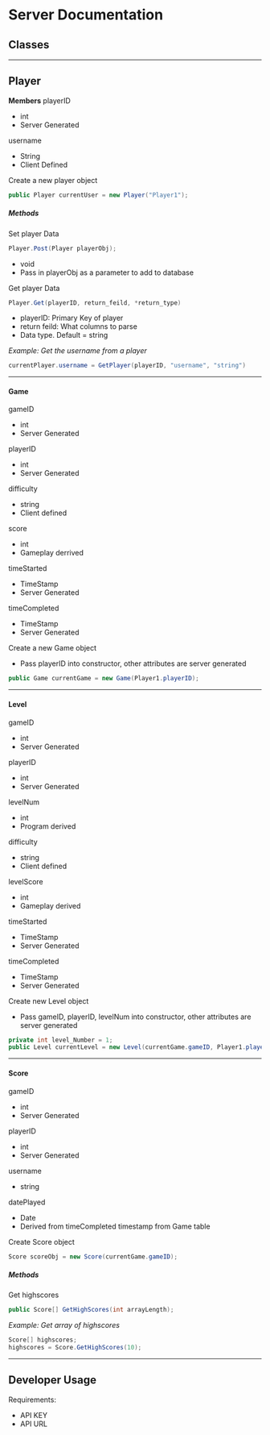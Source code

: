 # Server Documentation 
## Classes
---
## Player
__Members__
playerID
- int
- Server Generated

username 
- String 
- Client Defined

Create a new player object 
```cs
public Player currentUser = new Player("Player1");
```
##### Methods
Set player Data
```cs
Player.Post(Player playerObj);
```
- void
- Pass in playerObj as a parameter to add to database

Get player Data
```cs
Player.Get(playerID, return_feild, *return_type)
```
- playerID: Primary Key of player
- return feild: What columns to parse
- Data type. Default = string

_Example: Get the username from a player_
```cs
currentPlayer.username = GetPlayer(playerID, "username", "string")
```
---
#### Game
gameID
- int
- Server Generated

playerID
- int
- Server Generated

difficulty
- string
- Client defined

score 
- int 
- Gameplay derrived

timeStarted 
- TimeStamp 
- Server Generated

timeCompleted 
- TimeStamp 
- Server Generated

Create a new Game object 
- Pass playerID into constructor, other attributes are server generated
```cs
public Game currentGame = new Game(Player1.playerID);
```
---
#### Level
gameID
- int
- Server Generated

playerID
- int
- Server Generated

levelNum
- int
- Program derived

difficulty
- string
- Client defined

levelScore 
- int 
- Gameplay derived

timeStarted 
- TimeStamp 
- Server Generated

timeCompleted 
- TimeStamp 
- Server Generated

Create new Level object
- Pass gameID, playerID, levelNum into constructor, other attributes are server generated
```cs
private int level_Number = 1;
public Level currentLevel = new Level(currentGame.gameID, Player1.playerID, level_Number);
```
---
#### Score
gameID
- int
- Server Generated

playerID
- int
- Server Generated

username
- string

datePlayed
- Date
- Derived from timeCompleted timestamp from Game table

Create Score object
```cs
Score scoreObj = new Score(currentGame.gameID);
```
##### Methods
Get highscores
```cs
public Score[] GetHighScores(int arrayLength);
```
_Example: Get array of highscores_
```cs
Score[] highscores;
highscores = Score.GetHighScores(10);
```

---
## Developer Usage
Requirements:
- API KEY 
- API URL 